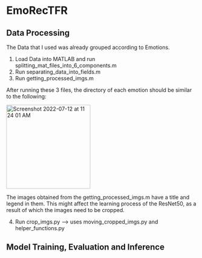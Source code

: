 # EmoRecTFR

## Data Processing

The Data that I used was already grouped according to Emotions.

1. Load Data into MATLAB and run splitting_mat_files_into_6_components.m
2. Run separating_data_into_fields.m
3. Run getting_processed_imgs.m

After running these 3 files, the directory of each emotion should be similar to the following:  

 <img width="222" alt="Screenshot 2022-07-12 at 11 24 01 AM" src="https://user-images.githubusercontent.com/65991949/178401995-cfc18460-2c92-4a25-a4a9-bfd82ec9fb36.png">

The images obtained from the getting_processed_imgs.m have a title and legend in them. This might affect the learning process of the ResNet50, as a result of which the images need to be cropped. 

4. Run crop_imgs.py --> uses moving_cropped_imgs.py and helper_functions.py

## Model Training, Evaluation and Inference
